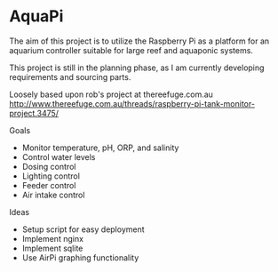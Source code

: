 AquaPi
======

The aim of this project is to utilize the Raspberry Pi as
a platform for an aquarium controller suitable for large
reef and aquaponic systems.

This project is still in the planning phase, as I am currently
developing requirements and sourcing parts.

Loosely based upon rob's project at thereefuge.com.au
http://www.thereefuge.com.au/threads/raspberry-pi-tank-monitor-project.3475/

Goals
  * Monitor temperature, pH, ORP, and salinity
  * Control water levels
  * Dosing control
  * Lighting control
  * Feeder control
  * Air intake control

Ideas
  * Setup script for easy deployment
  * Implement nginx
  * Implement sqlite
  * Use AirPi graphing functionality
